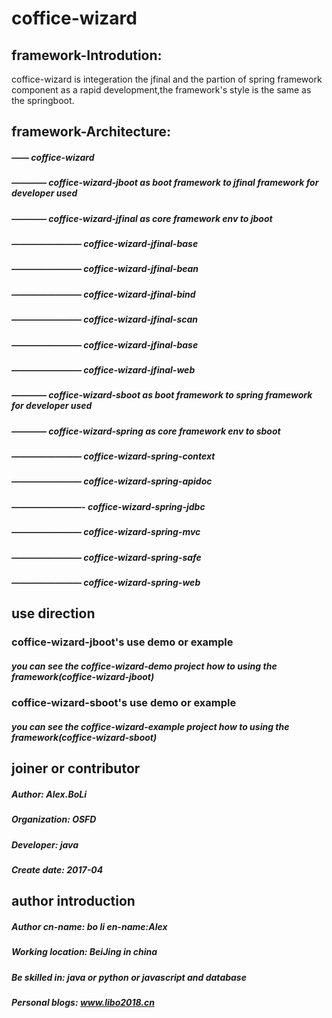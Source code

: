 # coffice-wizard

## framework-Introdution:

<p>
  coffice-wizard is integeration the jfinal and the partion of spring framework component as a rapid development,the framework's style is the same as the springboot. 
</p>

## framework-Architecture:

##### —— coffice-wizard
##### ———— coffice-wizard-jboot as boot framework to jfinal framework for developer used
##### ———— coffice-wizard-jfinal	 as core framework env to jboot
##### ———————— coffice-wizard-jfinal-base	
##### ———————— coffice-wizard-jfinal-bean	
##### ———————— coffice-wizard-jfinal-bind
##### ———————— coffice-wizard-jfinal-scan
##### ———————— coffice-wizard-jfinal-base	
##### ———————— coffice-wizard-jfinal-web	
##### ———— coffice-wizard-sboot as boot framework to spring framework for developer used
##### ———— coffice-wizard-spring as core framework env to sboot 
##### ———————— coffice-wizard-spring-context 
##### ———————— coffice-wizard-spring-apidoc 
##### ————————- coffice-wizard-spring-jdbc
##### ———————— coffice-wizard-spring-mvc
##### ———————— coffice-wizard-spring-safe
##### ———————— coffice-wizard-spring-web

## use direction
### coffice-wizard-jboot's use demo or example 
##### you can see the coffice-wizard-demo project how to using the framework(coffice-wizard-jboot) 
### coffice-wizard-sboot's use demo or example 
##### you can see  the coffice-wizard-example project how to using the framework(coffice-wizard-sboot)

## joiner or contributor

##### Author: Alex.BoLi
##### Organization: OSFD
##### Developer: java
##### Create date: 2017-04

## author introduction

##### Author cn-name: bo li en-name:Alex 
##### Working location: BeiJing in china
##### Be skilled in: java or python or javascript and database
##### Personal blogs: www.libo2018.cn
